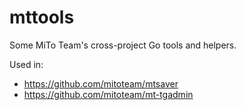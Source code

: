 # mttools

Some MiTo Team's cross-project Go tools and helpers.

Used in:
* https://github.com/mitoteam/mtsaver
* https://github.com/mitoteam/mt-tgadmin
